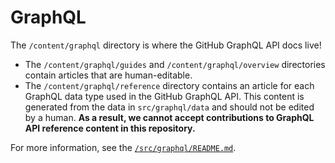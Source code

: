 # GraphQL 

The `/content/graphql` directory is where the GitHub GraphQL API docs live!

* The `/content/graphql/guides` and `/content/graphql/overview` directories contain articles that are human-editable.
* The `/content/graphql/reference` directory contains an article for each GraphQL data type used in the GitHub GraphQL API. This content is generated from the data in `src/graphql/data` and should not be edited by a human. **As a result, we cannot accept contributions to GraphQL API reference content in this repository.**

For more information, see the [`/src/graphql/README.md`](/src/graphql/README.md).
